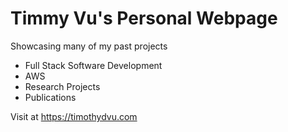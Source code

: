 # Timmy Vu's Personal Webpage

Showcasing many of my past projects

- Full Stack Software Development
- AWS
- Research Projects
- Publications

Visit at https://timothydvu.com
